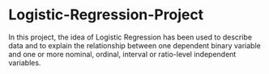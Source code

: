 # Logistic-Regression-Project
In this project, the idea of Logistic Regression has been used to describe data and to explain the relationship between one dependent binary variable and one or more nominal, ordinal, interval or ratio-level independent variables.

